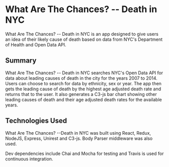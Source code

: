 # What Are The Chances?  -- Death in NYC

What Are The Chances? -- Death in NYC is an app designed to give users 
an idea of their likely cause of death based on data from NYC's Department of Health 
and Open Data API.

## Summary

What Are The Chances? -- Death in NYC searches NYC's Open Data API for 
data about leading causes of death in the city for the years 
2007 to 2014.  Users can choose to search for data by
ethnicity, sex or year.  The app then gets the leading cause
of death by the highest age adjusted death rate and returns 
that to the user.  It also generates a C3-js bar chart 
showing other leading causes of death and their age adjusted
death rates for the available years.

## Technologies Used

What Are The Chances? --Death in NYC was built using React, Redux, NodeJS, Express, Unirest and C3-js. Body Parser middleware was also used.

Dev dependencies include Chai and Mocha for testing and Travis is used for continuous integration.



